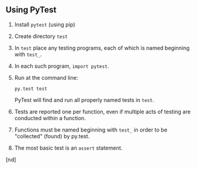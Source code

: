 ## Using PyTest

 1. Install `pytest` (using pip)
 1. Create directory `test`
 1. In `test` place any testing programs, each of which is named beginning with `test_`.
 1. In each such program, `import pytest`.
 1. Run at the command line:
 
        py.test test

    PyTest will find and run all properly named tests in `test`. 

 1. Tests are reported one per function, even if multiple acts of testing are conducted within a function.
 2. Functions must be named beginning with `test_` in order to be "collected" (found) by py.test.
 1. The most basic test is an `assert` statement.

[nd]
